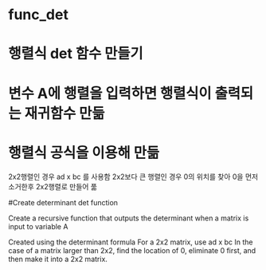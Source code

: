# func_det

# 행렬식 det 함수 만들기

# 변수 A에 행렬을 입력하면 행렬식이 출력되는 재귀함수 만듦

# 행렬식 공식을 이용해 만듦
2x2행렬인 경우 ad x bc 를 사용함
2x2보다 큰 행렬인 경우 0의 위치를 찾아 0을 먼저 소거한후 2x2행렬로 만들어 풂

#Create determinant det function

Create a recursive function that outputs the determinant when a matrix is ​​input to variable A

Created using the determinant formula
For a 2x2 matrix, use ad x bc
In the case of a matrix larger than 2x2, find the location of 0, eliminate 0 first, and then make it into a 2x2 matrix.
